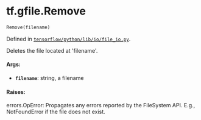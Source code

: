 <div itemscope itemtype="http://developers.google.com/ReferenceObject">
<meta itemprop="name" content="tf.gfile.Remove" />
</div>

# tf.gfile.Remove

``` python
Remove(filename)
```



Defined in [`tensorflow/python/lib/io/file_io.py`](https://www.tensorflow.org/code/tensorflow/python/lib/io/file_io.py).

Deletes the file located at 'filename'.

#### Args:

* <b>`filename`</b>: string, a filename


#### Raises:

  errors.OpError: Propagates any errors reported by the FileSystem API.  E.g.,
  NotFoundError if the file does not exist.